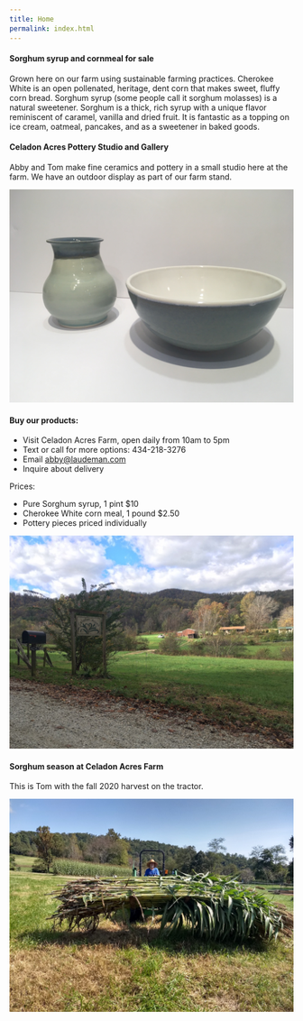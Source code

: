 ```yaml
---
title: Home
permalink: index.html
---
```


#### Sorghum syrup and cornmeal for sale

Grown here on our farm using sustainable farming practices. Cherokee White is an open pollenated, heritage,
dent corn that makes sweet, fluffy corn bread. Sorghum syrup (some people call it sorghum molasses) is a
natural sweetener. Sorghum is a thick, rich syrup with a unique flavor reminiscent of caramel, vanilla and
dried fruit. It is fantastic as a topping on ice cream, oatmeal, pancakes, and as a sweetener in baked goods.

#### Celadon Acres Pottery Studio and Gallery

Abby and Tom make fine ceramics and pottery in a small studio here at the farm. We have an outdoor display as part of our farm stand. 

![](/image/IMG_1439.JPG)



#### Buy our products:

- Visit Celadon Acres Farm, open daily from 10am to 5pm
- Text or call for more options: 434-218-3276
- Email <abby@laudeman.com>
- Inquire about delivery

Prices:

- Pure Sorghum syrup, 1 pint $10
- Cherokee White corn meal, 1 pound $2.50
- Pottery pieces priced individually

![](/image/IMG_1318.JPG)

#### Sorghum season at Celadon Acres Farm

This is Tom with the fall 2020 harvest on the tractor.

![](/image/IMG_20201004_114716271_HDR.jpg)



